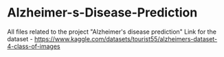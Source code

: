 # Alzheimer-s-Disease-Prediction
All files related to the project "Alzheimer's disease prediction"
Link for the dataset - https://www.kaggle.com/datasets/tourist55/alzheimers-dataset-4-class-of-images
